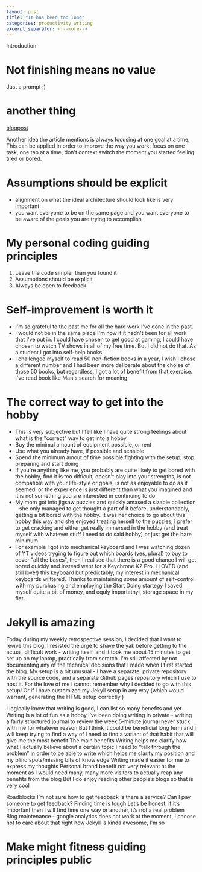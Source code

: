 ```yaml
---
layout: post
title: "It has been too long"
categories: productivity writing
excerpt_separator: <!--more-->
---
```


Introduction

<!--more-->

# Not finishing means no value

Just a prompt :)

# another thing

[blogpost](https://chavanniclass.com/2023/09/16/48-the-do-something-about-it-club/)

Another idea the article mentions is always focusing at one goal at a time. This can be applied in order to improve the way you work: focus on one task, one tab at a time, don't context switch the moment you started feeling tired or bored.


# Assumptions should be explicit

- alignment on what the ideal architecture should look like is very important
- you want everyone to be on the same page and you want everyone to be aware of the goals you are trying to accomplish

# My personal coding guiding principles
1. Leave the code simpler than you found it
1. Assumptions should be explicit
1. Always be open to feedback


# Self-improvement is worth it

- I'm so grateful to the past me for all the hard work I've done in the past.
- I would not be in the same place I'm now if it hadn't been for all work that I've put in.
I could have chosen to get good at gaming, I could have chosen to watch TV shows in all of my free time. But I did not do that. As a student I got into self-help books
- I challenged myself to read 50 non-fiction books in a year, I wish I chose a different number and I had been more deliberate about the choise of those 50 books, but regardless, I got a lot of benefit from that exercise. I've read book like Man's search for meaning

# The correct way to get into the hobby

- This is very subjective but I fell like I have quite strong feelings about what is the "correct" way to get into a hobby
- Buy the minimal amount of equipment possible, or rent
- Use what you already have, if possible and sensible
- Spend the minimum amout of time possible fighting with the setup, stop preparing and start doing
- If you're anything like me, you probably are quite likely to get bored with the hobby, find it is too difficult, doesn't play into your strengths, is not compatible with your life-style or goals, is not as enjoyable to do as it seemed, or the experience is just different than what you imagined and it is not something you are interested in continuing to do
- My mom got into jigsaw puzzles and quickly amased a sizable collection - she only managed to get thought a part of it before, understandably, getting a bit bored with the hobby. It was her choice to go about this hobby this way and she enjoyed treating herself to the puzzles, I prefer to get cracking and either get really immersed in the hobby (and treat myself with whatever stuff I need to do said hobby) or just get the bare minimum
- For example I got into mechanical keyboard and I was watching dozen of YT videos tryging to figure out which boards (yes, plural) to buy to cover "all the bases", then I realised that there is a good chance I will get bored quickly and instead went for a Keychrone K2 Pro. I LOVED (and still love!) this keyboard but predictably, my interest in mechanical keyboards wilttered. Thanks to maintaining _some_ amount of self-control with my purchasing and employing the Start Doing startegy I saved myself quite a bit of money, and equly importatnyl, storage space in my flat.


# Jekyll is amazing

Today during my weekly retrospective session, I decided that I want to revive this blog.
I resisted the urge to shave the yak before getting to the actual, difficult work - writing itself, and it took me about 15 minutes to get set up on my laptop, practically from scratch. I'm still affected by not documenting any of the technical decisions that I made when I first started the blog. My setup is a bit unusual - I have a separate, private repository with the source code, and a separate Github pages repository which I use to host it. For the love of me I cannot remember why I decided to go with this setup! Or if I have customized my Jekyll setup in any way (which would warrant, generating the HTML setup correctly )

I logically know that writing is good, I can list so many benefits and yet
Writing is a lot of fun as a hobby
I’ve been doing writing in private - writing a fairly structured journal to review the week
5-minute journal never stuck with me for whatever reason
But I think it could be beneficial long term and I will keep trying to find a way of
I need to find a variant of that habit that will give me the most benefit
The main benefits
Writing helps me clarify how what I actually believe about a certain topic
I need to “talk through the problem” in order to be able to write which helps me clarify my position and my blind spots/missing bits of knowledge
Writing made it easier for me to express my thoughts
Personal brand benefit not very relevant at the moment as I would need many, many more visitors to actually reap any benefits from the blog
But I do enjoy reading other people’s blogs so that is very cool



Roadblocks
I’m not sure how to get feedback
Is there a service? Can I pay someone to get feedback?
Finding time is tough
Let’s be honest, if it’s important then I will find time one way or another, it’s not a real problem
Blog maintenance - google analytics does not work at the moment, I choose not to care about that right now
Jekyll is kinda awesome, I'm so


# Make might fitness guiding principles public